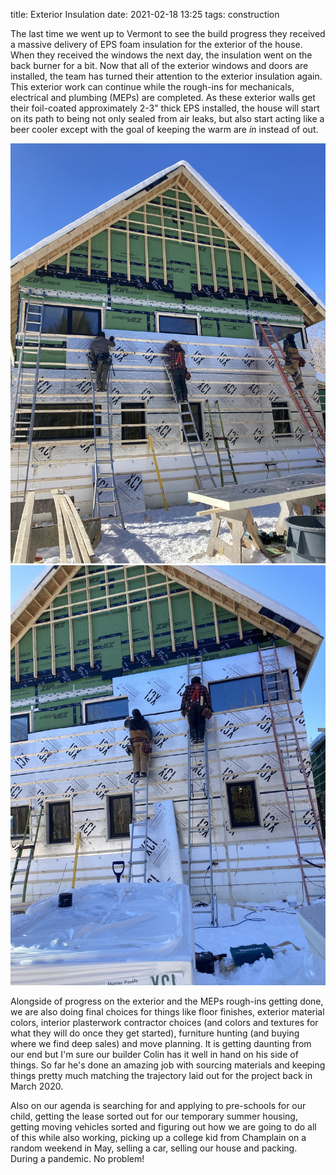 title: Exterior Insulation
date: 2021-02-18 13:25
tags: construction

The last time we went up to Vermont to see the build progress they received a massive delivery of EPS foam insulation for the exterior of the house.  When they received the windows the next day, the insulation went on the back burner for a bit.  Now that all of the exterior windows and doors are installed, the team has turned their attention to the exterior insulation again. This exterior work can continue while the rough-ins for mechanicals, electrical and plumbing (MEPs) are completed.  As these exterior walls get their foil-coated approximately 2-3" thick EPS installed, the house will start on its path to being not only sealed from air leaks, but also start acting like a beer cooler except with the goal of keeping the warm are *in* instead of out.

![](/files/2021-02-19-thick-eps.JPG )       
![](/files/2021-02-19-outside-insulation.JPG)       

Alongside of progress on the exterior and the MEPs rough-ins getting done, we are also doing final choices for things like floor finishes, exterior material colors, interior plasterwork contractor choices (and colors and textures for what they will do once they get started), furniture hunting (and buying where we find deep sales) and move planning.  It is getting daunting from our end but I'm sure our builder Colin has it well in hand on his side of things.  So far he's done an amazing job with sourcing materials and keeping things pretty much matching the trajectory laid out for the project back in March 2020. 

Also on our agenda is searching for and applying to pre-schools for our child, getting the lease sorted out for our temporary summer housing, getting moving vehicles sorted and figuring out how we are going to do all of this while also working, picking up a college kid from Champlain on a random weekend in May, selling a car, selling our house and packing. During a pandemic. No problem! 
